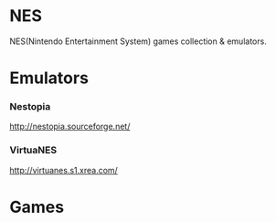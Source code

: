 # NES
NES(Nintendo Entertainment System) games collection &amp; emulators.

# Emulators

### Nestopia

http://nestopia.sourceforge.net/

### VirtuaNES

http://virtuanes.s1.xrea.com/

# Games
